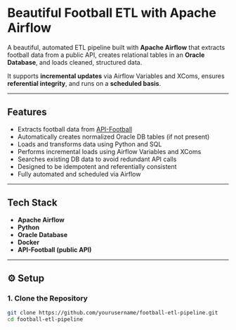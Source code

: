 # Beautiful Football ETL with Apache Airflow

A beautiful, automated ETL pipeline built with **Apache Airflow** that extracts football data from a public API, creates relational tables in an **Oracle Database**, and loads cleaned, structured data.

It supports **incremental updates** via Airflow Variables and XComs, ensures **referential integrity**, and runs on a **scheduled basis**.

---

## Features

- Extracts football data from [API-Football](https://www.api-football.com/)
- Automatically creates normalized Oracle DB tables (if not present)
- Loads and transforms data using Python and SQL
- Performs incremental loads using Airflow Variables and XComs
- Searches existing DB data to avoid redundant API calls
- Designed to be idempotent and referentially consistent
- Fully automated and scheduled via Airflow

---

## Tech Stack

- **Apache Airflow**
- **Python**
- **Oracle Database**
- **Docker** 
- **API-Football (public API)**

---

## ⚙️ Setup

### 1. Clone the Repository

```bash
git clone https://github.com/yourusername/football-etl-pipeline.git
cd football-etl-pipeline

